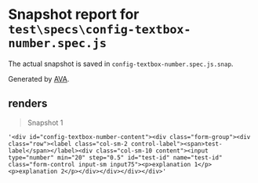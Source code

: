 # Snapshot report for `test\specs\config-textbox-number.spec.js`

The actual snapshot is saved in `config-textbox-number.spec.js.snap`.

Generated by [AVA](https://ava.li).

## renders

> Snapshot 1

    '<div id="config-textbox-number-content"><div class="form-group"><div class="row"><label class="col-sm-2 control-label"><span>test-label</span></label><div class="col-sm-10 content"><input type="number" min="20" step="0.5" id="test-id" name="test-id" class="form-control input-sm input75"><p>explanation 1</p><p>explanation 2</p></div></div></div></div>'
